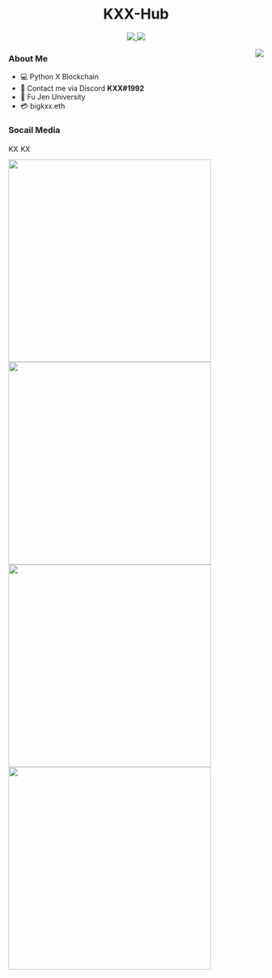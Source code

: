 <h1 align="center">KXX-Hub</h1>
<p align="center">

<a href= "https://github.com/KXX-Hub" alt="Total Stars">
  <img src = "https://img.shields.io/github/stars/KXX-Hub?style=social" target="blank" />
</a>
<a href="https://twitter.com/hongzhikai1" alt="Twitter">
  <img src="https://img.shields.io/twitter/follow/hongzhikai1?label=Follow me &style=social" />
</a>
</p>


<img align="right" src="https://github-readme-stats.vercel.app/api?username=KXX-Hub&show_icons=true&theme=react">

### About Me
- 💻 Python X Blockchain 
- 💬 Contact me via Discord **KXX#1992**
- 🏫 Fu Jen University 
- 💳 bigkxx.eth


### Socail Media
<a href="https://twitter.com/hongzhikai1" target="blank"><img align="center" src="https://raw.githubusercontent.com/rahuldkjain/github-profile-readme-generator/master/src/images/icons/Social/twitter.svg" alt="KXX-Twitter" height="15" width="20" /></a>
<a href="https://www.instagram.com/k._______.______/" target="blank"><img align="center" src="https://raw.githubusercontent.com/rahuldkjain/github-profile-readme-generator/master/src/images/icons/Social/instagram.svg" alt="KXX-IG" height="15" width="20" /></a>

<a href="https://github.com/KXX-Hub/IT_ironman">
  <img align="center" width = "400"src="https://github-readme-stats.vercel.app/api/pin/?username=KXX-Hub&repo=IT_ironman&theme=discord_old_blurple" />
</a>

<a href="https://github.com/KXX-Hub/Wallet_Tracker">
  <img align="center" width = "400"src="https://github-readme-stats.vercel.app/api/pin/?username=KXX-Hub&repo=Wallet_Tracker&theme=discord_old_blurple" />
</a>

<a href="https://github.com/KXX-Hub/Line_Gas_Notify">
  <img align="center" width = "400"src="https://github-readme-stats.vercel.app/api/pin/?username=KXX-Hub&repo=Line_Gas_Notify&theme=discord_old_blurple" />
</a>

<a href="https://github.com/KXX-Hub/THR_bot">
  <img align="center" width = "400"src="https://github-readme-stats.vercel.app/api/pin/?username=KXX-Hub&repo=THR_bot&theme=discord_old_blurple" />
</a>

